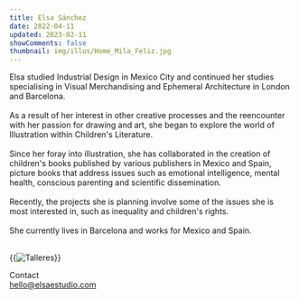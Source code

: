 ```yaml
---
title: Elsa Sánchez
date: 2022-04-11
updated: 2023-02-11
showComments: false
thumbnail: img/illus/Home_Mila_Feliz.jpg
---
```


Elsa studied Industrial Design in Mexico City and continued her studies specialising in Visual Merchandising and Ephemeral Architecture in London and Barcelona. 
<br><br>
As a result of her interest in other creative processes and the reencounter with her passion for drawing and art, she began to explore the world of Illustration within Children's Literature.
<br><br>
Since her foray into illustration, she has collaborated in the creation of children's books published by various publishers in Mexico and Spain, picture books that address issues such as emotional intelligence, mental health, conscious parenting and scientific dissemination.
<br><br>
Recently, the projects she is planning involve some of the issues she is most interested in, such as inequality and children's rights.
<br><br>
She currently lives in Barcelona and works for Mexico and Spain. 
<br><br>

{{<image class="rounded" src="img/illus/Elsa_Talleres_1.jpg" alt="Talleres">}}

<div class="text-center mb-5 mt-4">
    <div class="h2 mb-3">Contact</div>
    <div class="featured-content mb-2">
        <a href="maito:hello@elsaestudio.com">hello@elsaestudio.com</a>
    </div>
    <div>
        <a class="ms-2 ig" href="//instagram.com/elsa_estudio"><i class="fa-brands fa-instagram"></i></a>
    </div>
</div>
